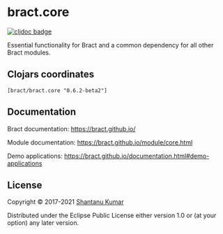 # bract.core

[![cljdoc badge](https://cljdoc.org/badge/bract/bract.core)](https://cljdoc.org/d/bract/bract.core)

Essential functionality for Bract and a common dependency for all other Bract modules.


## Clojars coordinates

`[bract/bract.core "0.6.2-beta2"]`


## Documentation

Bract documentation: https://bract.github.io/

Module documentation: https://bract.github.io/module/core.html

Demo applications: https://bract.github.io/documentation.html#demo-applications


## License

Copyright © 2017-2021 [Shantanu Kumar](https://github.com/kumarshantanu)

Distributed under the Eclipse Public License either version 1.0 or (at
your option) any later version.

